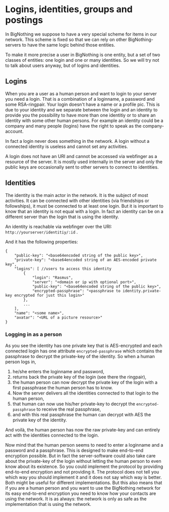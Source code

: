 # Logins, identities, groups and postings

In BigNothing we suppose to have a very special scheme for items in our network. This scheme is fixed so that we can rely on other BigNothing-servers to have the same logic behind those entities.

To make it more precise a user in BigNothing is one entity, but a set of two classes of entities: one login and one or many identities. So we will try not to talk about users anyway, but of logins and identities.

## Logins

When you are a user as a human person and want to login to your server you need a login. That is a combination of a loginname, a password and some RSA-ringpair. Your login doesn't have a name or a profile pic. This is due to your identity and we separate between the login and an identity to provide you the possibility to have more than one identitiy or to share an identity with some other human persons. For example an identity could be a company and many people (logins) have the right to speak as the company-account.

In fact a login never does something in the network. A login without a connected identity is useless and cannot set any activities.

A login does not have an URI and cannot be accessed via webfinger as a resource of the server. It is mostly used internally in the server and only the public keys are occasionally sent to other servers to connect to identities.

## Identities

The identity is the main actor in the network. It is the subject of most activities. It can be connected with other identities (via friendships or followships), it must be connected to at least one login. But it is important to know that an identity is not equal with a login. In fact an identity can be on a different server than the login that is using the identity.

An identity is reachable via webfinger over the URI: `http://yourserver/identitiy/:id` .

And it has the following properties: 

	{
		"public-key": "<base64encoded string of the public key>",
		"private-key": "<base64encoded string of an AES-encoded private key",
		"logins": [ //users to access this identity
			{
				"login": "Rasmus",
				"server": "<domain or ip with optional port>",
				"public-key": "<base64encoded string of the public key>",
				"encrypted-passphrase": "<passphrase to identity.private-key encrypted for just this login>"
			},
			...
		],
		"name": "<some name>",
		"avatar": "<URL of a picture resource>"
	}
	
### Logging in as a person

As you see the identity has one private key that is AES-encrypted and each connected login has one attribute `encrypted-passphrase` which contains the passphrase to decrypt the private-key of the identity. So when a human person logs in, 

1. he/she enters the loginname and password, 
2. returns back the private key of the login (see there the ringpair), 
3. the human person can now decrypt the private key of the login with a first passphrase the human person has to know.
4. Now the server delivers all the identities connected to that login to the human person,
5. that human can now use his/her private-key to decrypt the `encrypted-passphrase` to receive the real passphrase,
6. and with this real passphrase the human can decrypt with AES the private key of the identity.

And voilà, the human person has now the raw private-key and can entirely act with the identities connected to the login.

Now mind that the human person seems to need to enter a loginname and a password and a passphrase. This is designed to make end-to-end encryption possible. But in fact the server-software could also take care about the private-key of the login without letting the human person to even know about its existence. So you could implement the protocol by providing end-to-end encryption and not providing it. The protocol does not tell you which way you should implement it and it does not say which way is better. Both might be useful for different implementations. But this also means that if you are a human person and you want to use the BigNothing network for its easy end-to-end encryption you need to know how your contacts are using the network. It is as always: the network is only as safe as the implementation that is using the network.
